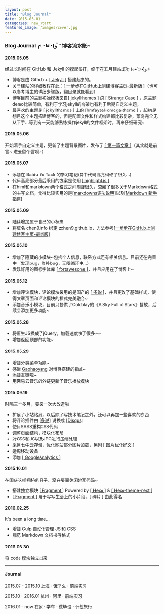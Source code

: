 ```yaml
---
layout: post
title: "Blog Journal"
date: 2015-05-01
categories: new_start
featured_image: /images/cover.jpg
---
```


### Blog Journal ╭( ･ㅂ･)و ̑̑" 博客流水账~

#### 2015.05.05 

经过长时间在 GitHub 和 Jekyll 的摸爬滚打，终于在五月建站成功 (๑•̀ㅂ•́)و✧

- 博客是由 Github + [[ Jekyll ]](http://jekyll.bootcss.com/) 搭建起来的。
- 关于建站的详细教程在此：[[ 一步步在GitHub上创建博客主页-最新版 ]](http://www.pchou.info/web-build/2014/07/04/build-github-blog-page-08.html)（也可以参考博主的详细步骤版，翻目录就能看到）
- 博客目前的主题初始模板来自[[ jekyllthemes ]](http://jekyllthemes.org/) 的 [[ Strange Case ]](https://github.com/thephuse/strange_case) ，原主题demo比较简单，有利于学习jekyll的构架也有利于后期自定义主题。
- 最喜欢的主题是 [[ jekyllthemes ]](http://jekyllthemes.org/) 上的 [[hmfaysal-omega-theme ]](http://hmfaysal.github.io/hmfaysal-omega-theme/) ，起初是想用这个主题搭建博客的，但是配置文件和样式构建都比较复杂，菜鸟完全无从下手...等到有一天能够熟练操作jekyll的文件框架时，再来仔细研究~

#### 2015.05.06

开始着手自定义主题，更新了主题背景图片，发布了 [[ 第一篇文章 ]](http://www.chen9.info/new_start/2015/05/01/nice-to-meet-U.html)（其实就是前言~ 进去留个言呗~）

#### 2015.05.07

- 添加在 Baidu-ife Task 的学习笔记(其中代码高亮纠结了很久...)
- 代码高亮部分最后采用的方案是使用 [[ highlight.js ]](https://highlightjs.org/)
- 在html和markdown两个格式之间周旋很久，查阅了很多关于Markdown格式的书写文档，觉得比较实用的是[[markdowns语法说明]](http://wowubuntu.com/markdown/)以及[[Markdown 新手指南]](http://www.jianshu.com/p/q81RER/)

#### 2015.05.09

- 陆续增加属于自己的小标志
- 将域名 chen9.info 绑定 zchen9.github.io，方法参考[[一步步在GitHub上创建博客主页-最新版]](http://www.pchou.info/web-build/2014/07/04/build-github-blog-page-08.html)

#### 2015.05.10

- 增加了隐藏的小模块~包括个人信息，联系方式还有相关信息。目前还在完善中（发现bug，修补bug，无限循环中...）
- 发现好用的图标字体库 [[ fortawesome ]](http://fortawesome.github.io/Font-Awesome/)，并且应用在了博客上~

#### 2015.05.12

- 增加评论模块，评论模块采用的是国产的 [[ 多说 ]](http://duoshuo.com/)，并且更改了基础样式，使得文章页面和评论模块的样式完美融合~
- 添加音乐小模块，目前只提供了Coldplay的《A Sky Full of Stars》播放，后续会添加更多功能~

#### 2015.05.28

- 将原生JS换成了jQuery，加载速度快了很多~~
- 增加返回顶部的功能~

#### 2015.05.29

- 增加分类菜单功能~
- 感谢 [Gaohaoyang](https://github.com/Gaohaoyang) 对博客搭建的指点~
- 添加友链啦~
- 用网易云音乐的外链更新了音乐播放模块

#### 2015.09.19

时隔三个多月，要来一次大改造啦

- 扩展了小站格局，以后除了写技术笔记之外，还可以再加一些喜欢的东西
- 将评论插件由 [[多说]](http://duoshuo.com/) 说换成 [[Disqus]](https://disqus.com/)
- 使用SASS重构CSS代码
- 调整页面结构，模块化布局
- 对CSS和JS以及JPG进行压缩处理
- 采用七牛云存储，优化网站部分图片加载，另附 [[ 图片优化好文 ]](http://www.cnblogs.com/wizcabbit/p/web-image-optimization.html)
- 适配移动设备
- 添加 [[ GoogleAnalytics ]](https://www.google.com/analytics/)


#### 2015.10.01

在国庆这样拥挤的日子，窝在房间休闲地写代码~

- 搭建独立模块 [[ Fragment ]](http://www.chen9.info/fragment/) Powered by [[ Hexo ]](https://github.com/hexojs/hexo) & [[ Hexo-theme-next ]](https://github.com/iissnan/hexo-theme-next)
- [[ Fragment ]](http://www.chen9.info/fragment/) 用于写写生活上的小片段，[ 碎片 ] 由此得名

#### 2016.02.25

It's been a long time...

- 增加 Gulp 自动化管理 JS 和 CSS
- 规范 Markdown 文档书写格式

#### 2016.03.30

将 code 模块独立出来
 
---

 
#### Journal

2015.07 - 2015.10 上海 · 饿了么 · 前端实习

2015.10 - 2016.01 杭州 · 阿里 · 前端实习

2016.01 - now 在家 · 学车 · 做毕设 · 计划旅行
